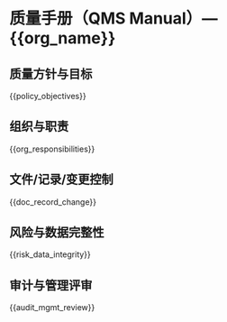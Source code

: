 # 质量手册（QMS Manual）— {{org_name}}

## 质量方针与目标

{{policy_objectives}}

## 组织与职责

{{org_responsibilities}}

## 文件/记录/变更控制

{{doc_record_change}}

## 风险与数据完整性

{{risk_data_integrity}}

## 审计与管理评审

{{audit_mgmt_review}}
